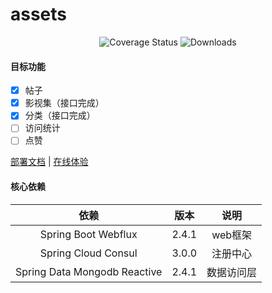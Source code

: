 # assets

<p align="center">
 <img src="https://img.shields.io/badge/Spring%20Cloud-2020.0.0-green.svg" alt="Coverage Status">
 <img src="https://img.shields.io/badge/Spring%20Boot-2.4.1-green.svg" alt="Downloads">
</p>

#### 目标功能

- [x] 帖子
- [x] 影视集（接口完成）
- [x] 分类（接口完成）
- [ ] 访问统计
- [ ] 点赞

<a href="#" target="_blank">部署文档</a> | <a target="_blank" href="https://console.abeille.top"> 在线体验</a>

#### 核心依赖 

|               依赖               |           版本            |            说明            |
|:-------------------------------:|:-------------------------:|:-------------------------:|
|       Spring Boot Webflux       |           2.4.1           |           web框架         |
|       Spring Cloud Consul       |           3.0.0           |           注册中心         |  
| Spring Data Mongodb Reactive    |           2.4.1           |          数据访问层         |
